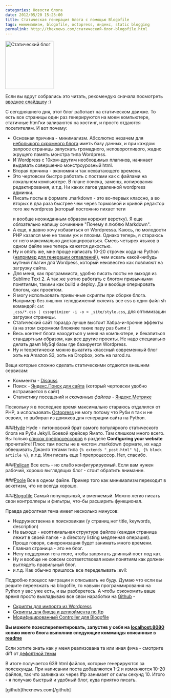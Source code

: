 ```yaml
---
categories: Новости блога
date: 2012/05/20 15:25:00
title: Статическая генерация блога с помощью Blogofile
tags: минимализм, blogofile, octopress, яндекс, static blogging
permalink: http://thexnews.com/статический-блог-blogofile.html
---
```

<img class="alignleft size-thumbnail" width="150" height="150" alt="Статический блог" src="http://thexnews.com/uploads/static.png" title="Статический блог"/>

Если вы вдруг собрались это читать, рекомендую сначала посмотреть [вводное слайдщоу][1] :)

С сегодняшнего дня, этот блог работает на статическом движке. То есть все страницы один раз генерируются на моем компьютере, статичные html'ки заливаются на хостинг, и просто отдаются посетителям. И вот почему:

* Основная причина - минимализм. Абсолютно незачем для [небольшого скромного блога](http://thexnews.com/) иметь базу данных, и при каждом запросе страницы запускать громадного, неповоротливого, жадно жрущего память монстра типа Wordpress.
* И Wordpress c 10ком-другим необходимых плагинов, начинает выдавать совершенно монстроурозный html.
* Вторая причина - экономия и так нехватающего времени.
* Это чертовски быстро работать с постами как с файлами на локальном компьютере. В плане поиска, замены, копирования редактирования, и.т.д. Ни каких лагов удаленной wordpress админки.
* Писать посты в формате .markdown - это во-первых классно, а во вторых в два раза быстрее чем через тормозной и кривой редактор того же wordpress (который постоянно пихает теги <p></p> и вообще неожиданным образом корежит верстку). Я еще обязательно напишу сочинение "Почему я люблю Markdown".
* А еще, я давно хочу избавиться от Wordpressa. Каюсь, по молодости PHP казался мне не таким уж и плохим. Однако теперь, я стараюсь от него максимально дистанцироваться. Смесь четырех языков в одном файле мне теперь кажется дикостью.
* Ну и опять же, мне проще написать 10-20 строчек кода на Python ([например для генерации оглавлений](https://github.com/Dima2/thexnews.com/blob/master/blogofile/_filters/wordpress_legacy.py)), чем искать какой-нибудь мутный плагин для Wordpess, который неизвестно как повлияют на загрузку сайта.
* Для меня, как программиста, удобно писать посты не выходя из Sublime Text 2. А так же уютно работать с блогом привычными понятиями, такими как build и deploy. Да и вообще оперировать блогом, как проектом.
* Я могу использовать привычные скрипты при сборке блога. Например без лишних телодвижений склеить все css в один файл sh командой: <code>cat _css/*.css | cssoptimizer -i -o > _site/style.css</code>, для оптимизации загрузки страницы.
* Статический сайт гораздо лучше выстоит Хабра-и-прочие эффекты (а на этом скромном бложике такие пару раз были :)
* Весь контент блога находиться у меня на компьютере, и бекапиться стандартным образом, как все другие проекты. Не надо специально делать дамп MySql базы где базируется Wordpress.
* Ну и теоретически можно выкатить классный современный блог хоть на Amazon S3, хоть на Dropbox, хоть на narod.ru.

Вещи которые сложно сделать статическими отдаются внешним сервисам:

* Комменты - [Disquss](http://disqus.com/)
* Поиск - [Яндекс.Поиск для сайта](http://site.yandex.ru/) (который чертовски удобно встраивается в сайт)
* Статистику посещений и *скачанных файлов* - [Яндекс.Метрике](http://metrika.yandex.ru/)

Поскольку я в последнее время максимально стараюсь отдалился от PHP, а использовать [Octopress](http://octopress.org/) не могу потому что Руби я так и не освоил, то выбирал из движков для генерации сайта на Python. <!--more Выбор был не велик.-->

###[Hyde](http://ringce.com/hyde)
Hyde - питоновский брат самого популярного статического блога на Руби Jekyll. Боевой крейсер Ямато. Там слишком много всего. Вы только [список препроцессоров](https://github.com/lakshmivyas/hyde) в разделе **Configuring your website** прочитайте! Плюс там посты не в чистом .markdown формате, их надо обвешивать Джанго тегами типа <code>{% extends "_post.html" %}, {% block article %}</code>, и.т.д. Или писать еще 1 препроцессор. Нет, спасибо.

###[Pelican](http://pelican.notmyidea.org/)
Все есть - но слабо конфигурируемый. Если вам нужен рабочий, хорошо выглядящих блог - стоит обратить внимание.

###[Poole](https://bitbucket.org/obensonne/poole/src)
Все в одном файле. Пример того как минимализм переходит в аскетизм, что не всегда хорошо.

###[Blogofile](http://www.blogofile.com/)
Самый популярыный, и вменяемый. Можно легко писать свои контроллеры и фильтры, что-бы расширить функционал.

Правда дефолтная тема имеет несколько минусов:

* Недружественна к поисковикам (у страниц нет title, keywords, description)
* На выходе - неоптимальная структура файлов (каждая страница лежит в своей папке - а directory listing медленная операция). Проще говоря, синхронизация будет занимать много времени.
* Главная страница - это не блог.
* Нету поддержки тега more, чтобы запрятать длинный пост под кат.
* Ну и вообще не совсем соответствовал моим понятиям как должен выглядеть правильный блог.
* и.т.д. 
Как обычно пришлось все переделывать :evil:

Подробно процесс миграции я описывать не буду. Думаю что если вы решите переезжать на blogofile, то навыки программирования на Python у вас уже есть, и вы разберетесь. А чтобы сэкономить ваше время просто выкладываю все свои наработки на [Github](https://github.com/Dima2/thexnews.com) - 

* [Скрипты для импорта из Wordpress](https://github.com/Dima2/thexnews.com/tree/master/import)
* [Скрипты для билда и деплоймента по ftp](https://github.com/Dima2/thexnews.com)
* [Модифицированный Controller для Blogofile](https://github.com/Dima2/thexnews.com/tree/master/blogofile/_controllers/blog)

**Вы можете поэксперепентировать, запустив у себя на [localhost:8080](http://localhost:8080) копию моего блога выполнив следующие комманды описанные в [readme](https://github.com/dima2/thexnews.com/blob/master/README.md)**

Если хотите знать как у меня реализована та или иная фича - смотрите diff от [дефолтной темы](https://github.com/EnigmaCurry/blogofile/tree/0.7.1/blogofile/site_init/simple_blog)

В итоге получается 639 html файлов, которые генерируются за полсекунды. При написании поста добавляются 1-2 и изменяются 10-20 файлов, так что заливка их через lftp занимает от силы секунд 10. Итого - я получаю быстрый и удобный блог, куда приятно писать.

[github]thexnews.com[/github]

[1]: http://thexnews.com/%D0%BA%D0%B0%D0%BA-%D1%8F-%D0%BF%D0%B8%D1%88%D1%83-%D0%BF%D0%BE%D1%81%D1%82%D1%8B-%D0%B2-%D1%81%D0%B2%D0%BE%D0%B9-%D0%BD%D0%BE%D0%B2%D1%8B%D0%B9-%D0%BA%D0%BB%D1%91%D0%B2%D1%8B%D0%B9-%D1%81%D1%82%D0%B0%D1%82%D0%B8%D1%87%D0%B5%D1%81%D0%BA%D0%B8%D0%B9-%D0%B1%D0%BB%D0%BE%D0%B3.html